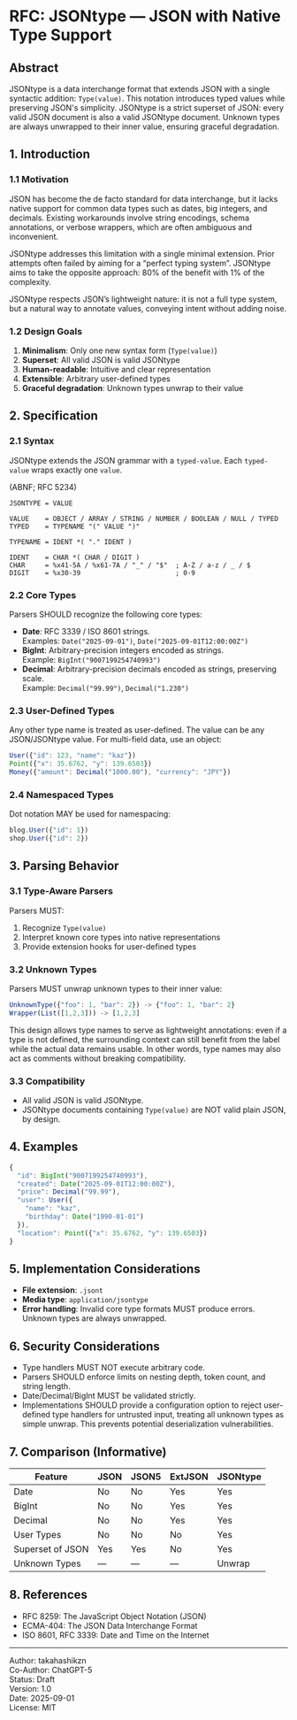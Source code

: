 # RFC: JSONtype — JSON with Native Type Support

## Abstract
JSONtype is a data interchange format that extends JSON with a single syntactic addition: `Type(value)`. This notation introduces typed values while preserving JSON's simplicity. JSONtype is a strict superset of JSON: every valid JSON document is also a valid JSONtype document. Unknown types are always unwrapped to their inner value, ensuring graceful degradation.

## 1. Introduction

### 1.1 Motivation
JSON has become the de facto standard for data interchange, but it lacks native support for common data types such as dates, big integers, and decimals. Existing workarounds involve string encodings, schema annotations, or verbose wrappers, which are often ambiguous and inconvenient.

JSONtype addresses this limitation with a single minimal extension.
Prior attempts often failed by aiming for a “perfect typing system”.
JSONtype aims to take the opposite approach: 80% of the benefit with 1% of the complexity.

JSONtype respects JSON’s lightweight nature: it is not a full type system, but a natural way to annotate values, conveying intent without adding noise.

### 1.2 Design Goals
1. **Minimalism**: Only one new syntax form (`Type(value)`)
2. **Superset**: All valid JSON is valid JSONtype
3. **Human-readable**: Intuitive and clear representation
4. **Extensible**: Arbitrary user-defined types
5. **Graceful degradation**: Unknown types unwrap to their value

## 2. Specification

### 2.1 Syntax
JSONtype extends the JSON grammar with a `typed-value`. Each `typed-value` wraps exactly one `value`.

(ABNF; RFC 5234)
```
JSONTYPE = VALUE

VALUE    = OBJECT / ARRAY / STRING / NUMBER / BOOLEAN / NULL / TYPED
TYPED    = TYPENAME "(" VALUE ")"

TYPENAME = IDENT *( "." IDENT )

IDENT    = CHAR *( CHAR / DIGIT )
CHAR     = %x41-5A / %x61-7A / "_" / "$"  ; A-Z / a-z / _ / $
DIGIT    = %x30-39                        ; 0-9
```

### 2.2 Core Types
Parsers SHOULD recognize the following core types:

- **Date**: RFC 3339 / ISO 8601 strings.  
  Examples: `Date("2025-09-01")`, `Date("2025-09-01T12:00:00Z")`
- **BigInt**: Arbitrary-precision integers encoded as strings.  
  Example: `BigInt("9007199254740993")`
- **Decimal**: Arbitrary-precision decimals encoded as strings, preserving scale.  
  Example: `Decimal("99.99")`, `Decimal("1.230")`

### 2.3 User-Defined Types
Any other type name is treated as user-defined. The value can be any JSON/JSONtype value. For multi-field data, use an object:

```js
User({"id": 123, "name": "kaz"})
Point({"x": 35.6762, "y": 139.6503})
Money({"amount": Decimal("1000.00"), "currency": "JPY"})
```

### 2.4 Namespaced Types
Dot notation MAY be used for namespacing:

```js
blog.User({"id": 1})
shop.User({"id": 2})
```

## 3. Parsing Behavior

### 3.1 Type-Aware Parsers
Parsers MUST:
1. Recognize `Type(value)`
2. Interpret known core types into native representations
3. Provide extension hooks for user-defined types

### 3.2 Unknown Types
Parsers MUST unwrap unknown types to their inner value:

```js
UnknownType({"foo": 1, "bar": 2}) -> {"foo": 1, "bar": 2}
Wrapper(List([1,2,3])) -> [1,2,3]
```

This design allows type names to serve as lightweight annotations: even if a type is not defined, the surrounding context can still benefit from the label while the actual data remains usable. In other words, type names may also act as comments without breaking compatibility.

### 3.3 Compatibility
- All valid JSON is valid JSONtype.
- JSONtype documents containing `Type(value)` are NOT valid plain JSON, by design.

## 4. Examples

```js
{
  "id": BigInt("9007199254740993"),
  "created": Date("2025-09-01T12:00:00Z"),
  "price": Decimal("99.99"),
  "user": User({
    "name": "kaz",
    "birthday": Date("1990-01-01")
  }),
  "location": Point({"x": 35.6762, "y": 139.6503})
}
```

## 5. Implementation Considerations
- **File extension**: `.jsont`  
- **Media type**: `application/jsontype`  
- **Error handling**: Invalid core type formats MUST produce errors. Unknown types are always unwrapped.

## 6. Security Considerations
- Type handlers MUST NOT execute arbitrary code.  
- Parsers SHOULD enforce limits on nesting depth, token count, and string length.  
- Date/Decimal/BigInt MUST be validated strictly.
- Implementations SHOULD provide a configuration option to reject user-defined type handlers for untrusted input, treating all unknown types as simple unwrap. This prevents potential deserialization vulnerabilities.

## 7. Comparison (Informative)

| Feature          | JSON | JSON5 | ExtJSON | JSONtype |
|------------------|------|-------|---------|----------|
| Date             | No   | No    | Yes     | Yes      |
| BigInt           | No   | No    | Yes     | Yes      |
| Decimal          | No   | No    | Yes     | Yes      |
| User Types       | No   | No    | No      | Yes      |
| Superset of JSON | Yes  | Yes   | No      | Yes      |
| Unknown Types    | —    | —     | —       | Unwrap   |

## 8. References
- RFC 8259: The JavaScript Object Notation (JSON)  
- ECMA-404: The JSON Data Interchange Format  
- ISO 8601, RFC 3339: Date and Time on the Internet  

---
Author: takahashikzn  
Co-Author: ChatGPT-5  
Status: Draft  
Version: 1.0  
Date: 2025-09-01  
License: MIT  
